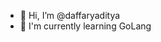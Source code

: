 - 👋 Hi, I’m @daffaryaditya
- 🌱 I'm currently learning GoLang

<!---
daffaryaditya/daffaryaditya is a ✨ special ✨ repository because its `README.md` (this file) appears on your GitHub profile.
You can click the Preview link to take a look at your changes.
--->
